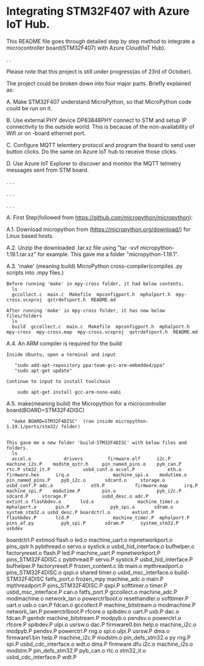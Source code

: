 # Integrating STM32F407 with Azure IoT Hub.
This README file goes through detailed step by step method to integrate a microcontroller board(STM32F407) with Azure Cloud(IoT Hub).

.
.


Please note that this project is still under progress(as of 23rd of October).

The project could be broken down into four major parts. Briefly explained as:

A. Make STM32F407 understand MicroPython, so that MicroPython code could be run on it.
 
B. Use external PHY device DP83848PHY connect to STM and setup IP connectivity to the outside world. This is because of the non-availability of Wifi or on -board ethernet port.

C. Configure MQTT telemtery protocol and program the board to send user button clicks. Do the same on Azure IoT hub to receive those clicks.

D. Use Azure IoT Explorer to discover and monitor the MQTT telmetry messages sent from STM board.

.
.
.

.
.
.

.
.
.


A. First Step(followed from https://github.com/micropython/micropython): 

A.1. Download micropython from (https://micropython.org/download/) for Linux based hosts.

A.2. Unzip the downloaded .tar.xz file using "tar -xvf micropython-1.19.1.tar.xz" for example. This gave me a folder "micropython-1.19.1".

A.3. 'make' (meaning build) MicroPython cross-compiler(compiles .py scripts into .mpy files.)

    Before running 'make' in mpy-cross folder, it had below contents.
      ls
      gccollect.c  main.c  Makefile  mpconfigport.h  mphalport.h  mpy-cross.vcxproj  qstrdefsport.h  README.md
      
    After running 'make' in mpy-cross folder, it has now below files/folders
      ls
      build  gccollect.c  main.c  Makefile  mpconfigport.h  mphalport.h  mpy-cross  mpy-cross.map  mpy-cross.vcxproj  qstrdefsport.h  README.md
      
A.4. An ARM compiler is required for the build

    Inside Ubuntu, open a terminal and input
    
       "sudo add-apt-repository ppa:team-gcc-arm-embedded/ppa"
       "sudo apt-get update"
       
    Continue to input to install toolchain
    
        sudo apt-get install gcc-arm-none-eabi
        
A.5.  make(meaning build) the  Micropython for a microcontroller board(BOARD=STM32F4DISC)

      "make BOARD=STM32F4DISC"  (ran inside micropython-1.19.1/ports/stm32/ folder)
    
    
    This gave me a new folder 'build-STM32F4DISC' with below files and folders.
      ls
      accel.o            drivers         firmware.elf      i2c.P                machine_i2s.P    modstm_qstr.h     pin_named_pins.o    pyb_can.P      rtc.P stm32_it.P            usbd_conf.o accel.P            eth.o           firmware.hex      irq.o                machine_spi.o    modutime.o pin_named_pins.P    pyb_i2c.o       sdcard.o     storage.o             usbd_conf.P adc.o              eth.P           firmware.map      irq.P                machine_spi.P    modutime.P        pin.o               pyb_i2c.P       sdcard.P     storage.P             usbd_desc.o adc.P              extint.o flashbdev.o       lcd.o                machine_timer.o  mphalport.o       pin.P               pyb_spi.o       sdram.o      system_stm32.o usbd_desc.P boardctrl.o        extint.P        flashbdev.P       lcd.P                machine_timer.P  mphalport.P       pins_af.py          pyb_spi.P       sdram.P      system_stm32.P        usbdev
boardctrl.P        extmod          flash.o           led.o                machine_uart.o   mpnetworkport.o   pins_qstr.h         pybthread.o     servo.o      systick.o             usbd_hid_interface.o
bufhelper.o        factoryreset.o  flash.P           led.P                machine_uart.P   mpnetworkport.P   pins_STM32F4DISC.c  pybthread.P     servo.P      systick.P             usbd_hid_interface.P
bufhelper.P        factoryreset.P  frozen_content.c  lib                  main.o           mpthreadport.o    pins_STM32F4DISC.o  qspi.o          shared       timer.o               usbd_msc_interface.o
build-STM32F4DISC  fatfs_port.o    frozen_mpy        machine_adc.o        main.P           mpthreadport.P    pins_STM32F4DISC.P  qspi.P          softtimer.o  timer.P               usbd_msc_interface.P
can.o              fatfs_port.P    gccollect.o       machine_adc.P        modmachine.o     network_lan.o     powerctrlboot.o     resethandler.o  softtimer.P  uart.o                usb.o
can.P              fdcan.o         gccollect.P       machine_bitstream.o  modmachine.P     network_lan.P     powerctrlboot.P     rfcore.o        spibdev.o    uart.P                usb.P
dac.o              fdcan.P         genhdr            machine_bitstream.P  modpyb.o         pendsv.o          powerctrl.o         rfcore.P        spibdev.P    ulpi.o                usrsw.o
dac.P              firmware0.bin   help.o            machine_i2c.o        modpyb.P         pendsv.P          powerctrl.P         rng.o           spi.o        ulpi.P                usrsw.P
dma.o              firmware1.bin   help.P            machine_i2c.P        modstm.o         pin_defs_stm32.o  py                  rng.P           spi.P        usbd_cdc_interface.o  wdt.o
dma.P              firmware.dfu    i2c.o             machine_i2s.o        modstm.P         pin_defs_stm32.P  pyb_can.o           rtc.o           stm32_it.o   usbd_cdc_interface.P  wdt.P



